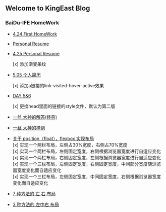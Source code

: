## Welcome to KingEast Blog  

### BaiDu-IFE HomeWork  

- [4.24 First HomeWork](https://colabearwd.github.io/4-24.html)

- [Personal Resume](https://colabearwd.github.io/personal-resume.html)

- [4.25 Personal Resume](https://colabearwd.github.io/person.html)

  [x] 添加渐变条纹

- [5.05 个人简历](https://colabearwd.github.io/person505.html)

  [x] 添加a链接的link-visited-hover-active效果

- [DAY 5&6](https://colabearwd.github.io/person.html)

  [x] 更換head里面的链接的style文件，默认为第二版

- [一丝 大神的解答(经典)](https://www.zhihu.com/question/19915431)
- [一丝 大神的样例](http://www.iyunlu.com/demo/enclosing-float-and-clearing-float/index.html)

- [关于 position（float），flexbox 实现布局](https://colabearwd.github.io/layout-demo/)     
  [x] 实现一个两栏布局，左侧占30%宽度，右侧占70%宽度    
  [x] 实现一个两栏布局，左侧固定宽度，右侧根据浏览器宽度进行自适应变化   
  [x] 实现一个两栏布局，右侧固定宽度，左侧根据浏览器宽度进行自适应变化      
  [x] 实现一个三栏布局，左侧固定宽度，右侧固定宽度，中间部分宽度随浏览器宽度变化而自适应变化    
  [x] 实现一个三栏布局，左侧固定宽度，中间固定宽度，右侧根据浏览器宽度变化而自适应变化    

- [7 种方法的 左  右 布局](https://colabearwd.github.io/7-method-LR-layout/index.md)

- [3 种方法的 左中右 布局](https://colabearwd.github.io/3-method-LCR-layout/index.md)

